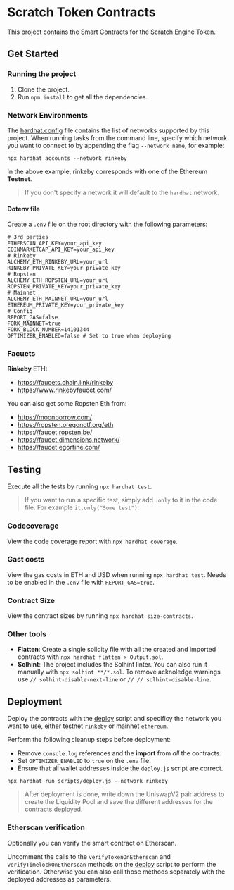 # Scratch Token Contracts

This project contains the Smart Contracts for the Scratch Engine Token.

## Get Started

### Running the project
1. Clone the project.
2. Run `npm install` to get all the dependencies.

### Network Environments

The [hardhat.config](hardhat.config.js) file contains the list of networks supported by this project.
When running tasks from the command line, specify which network you want to connect to by appending the flag `--network name`, for example:

```shell
npx hardhat accounts --network rinkeby
```
In the above example, rinkeby corresponds with one of the Ethereum **Testnet**.

> If you don't specify a network it will default to the `hardhat` network.

#### Dotenv file
Create a `.env` file on the root directory with the following parameters:
```
# 3rd parties
ETHERSCAN_API_KEY=your_api_key
COINMARKETCAP_API_KEY=your_api_key
# Rinkeby
ALCHEMY_ETH_RINKEBY_URL=your_url
RINKEBY_PRIVATE_KEY=your_private_key
# Ropsten
ALCHEMY_ETH_ROPSTEN_URL=your_url
ROPSTEN_PRIVATE_KEY=your_private_key
# Mainnet
ALCHEMY_ETH_MAINNET_URL=your_url
ETHEREUM_PRIVATE_KEY=your_private_key
# Config
REPORT_GAS=false
FORK_MAINNET=true
FORK_BLOCK_NUMBER=14101344
OPTIMIZER_ENABLED=false # Set to true when deploying
```

### Facuets

**Rinkeby** ETH:
- https://faucets.chain.link/rinkeby
- https://www.rinkebyfaucet.com/

You can also get some Ropsten Eth from:
- https://moonborrow.com/
- https://ropsten.oregonctf.org/eth
- https://faucet.ropsten.be/
- https://faucet.dimensions.network/
- https://faucet.egorfine.com/

## Testing

Execute all the tests by running `npx hardhat test`.

> If you want to run a specific test, simply add `.only` to it in the code file. For example `it.only("Some test")`.

### Codecoverage

View the code coverage report with `npx hardhat coverage`.

### Gast costs

View the gas costs in ETH and USD when running `npx hardhat test`.
Needs to be enabled in the `.env` file with `REPORT_GAS=true`.

### Contract Size

View the contract sizes by running `npx hardhat size-contracts`.

### Other tools
- **Flatten**: Create a single solidity file with all the created and imported contracts with `npx hardhat flatten > Output.sol`.
- **Solhint**: The project includes the Solhint linter. You can also run it manually with `npx solhint **/*.sol`. To remove acknoledge warnings use `// solhint-disable-next-line` or `// // solhint-disable-line`.

## Deployment

Deploy the contracts with the [deploy](scripts/deploy.js) script and specificy the network you want to use, either testnet `rinkeby` or mainnet `ethereum`.

Perform the following cleanup steps before deployment:
- Remove `console.log` references and the **import** from *all* the contracts.
- Set `OPTIMIZER_ENABLED` to `true` on the `.env` file.
- Ensure that all wallet addresses inside the `deploy.js` script are correct.

```shell
npx hardhat run scripts/deploy.js --network rinkeby
```

> After deployment is done, write down the UniswapV2 pair address to create the Liquidity Pool and save the different addresses for the contracts deployed.

### Etherscan verification

Optionally you can verify the smart contract on Etherscan.

Uncomment the calls to the `verifyTokenOnEtherscan` and `verifyTimelockOnEtherscan` methods on the [deploy](scripts/deploy.js) script to perform the verification.
Otherwise you can also call those methods separately with the deployed addresses as parameters.
